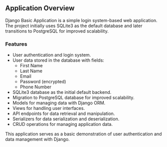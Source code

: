 ## Application Overview

Django Basic Application is a simple login system-based web application. The project initially uses SQLite3 as the default database and later transitions to PostgreSQL for improved scalability.

### Features

- User authentication and login system.
- User data stored in the database with fields:
  - First Name
  - Last Name
  - Email
  - Password (encrypted)
  - Phone Number
- SQLite3 database as the initial default backend.
- Migration to PostgreSQL database for improved scalability.
- Models for managing data with Django ORM.
- Views for handling user interfaces.
- API endpoints for data retrieval and manipulation.
- Serializers for data serialization and deserialization.
- CRUD operations for managing application data.

This application serves as a basic demonstration of user authentication and data management with Django.
